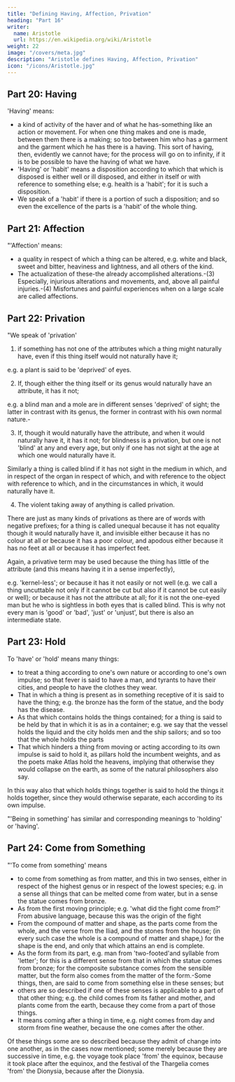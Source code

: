 ```yaml
---
title: "Defining Having, Affection, Privation"
heading: "Part 16"
writer:
  name: Aristotle 
  url: https://en.wikipedia.org/wiki/Aristotle
weight: 22
image: "/covers/meta.jpg"
description: "Aristotle defines Having, Affection, Privation"
icon: "/icons/Aristotle.jpg"
---
```




## Part 20: Having

'Having' means:

- a kind of activity of the haver and of what he has-something like an action or movement. For when one thing makes and one is made, between them there is a making; so too between him who has a garment and the garment which he has there is a having. This sort of having, then, evidently we cannot have; for the process will go on to infinity, if it is to be possible to have the having of what we have.
- 'Having' or 'habit' means a disposition according to which that which is disposed is either well or ill disposed, and either in itself or with reference to something else; e.g. health is a 'habit'; for it is such a disposition.
- We speak of a 'habit' if there is a portion of such a disposition; and so even the excellence of the parts is a 'habit' of the whole thing.


## Part 21: Affection

"'Affection' means:

- a quality in respect of which a thing can be altered, e.g. white and black, sweet and bitter, heaviness and lightness, and all others of the kind.
- The actualization of these-the already accomplished alterations.-(3) Especially, injurious alterations and movements, and, above all painful injuries.-(4) Misfortunes and painful experiences when on a large scale are called affections.


## Part 22: Privation

"We speak of 'privation'

1. if something has not one of the attributes which a thing might naturally have, even if this thing itself would not naturally have it; 

e.g. a plant is said to be 'deprived' of eyes.

2. If, though either the thing itself or its genus would naturally have an attribute, it has it not; 

e.g. a blind man and a mole are in different senses 'deprived' of sight; the latter in contrast with its genus, the former in contrast with his own normal nature.-

3. If, though it would naturally have the attribute, and when it would naturally have it, it has it not; for blindness is a privation, but one is not 'blind' at any and every age, but only if one has not sight at the age at which one would naturally have it.

Similarly a thing is called blind if it has not sight in the medium in which, and in respect of the organ in respect of which, and with reference to the object with reference to which, and in the circumstances in which, it would naturally have it.

4. The violent taking away of anything is called privation.

There are just as many kinds of privations as there are of words with negative prefixes; for a thing is called unequal because it has not equality though it would naturally have it, and invisible either because it has no colour at all or because it has a poor colour, and apodous either because it has no feet at all or because it has imperfect feet. 

Again, a privative term may be used because the thing has little of the attribute (and this means having it in a sense imperfectly), 

e.g. 'kernel-less'; or because it has it not easily or not well (e.g. we call a thing uncuttable not only if it cannot be cut but also if it cannot be cut easily or well); or because it has not the attribute at all; for it is not the one-eyed man but he who is sightless in both eyes that is called blind. This is why not every man is 'good' or 'bad', 'just' or 'unjust', but there is also an intermediate state.


## Part 23: Hold

To 'have' or 'hold' means many things:
- to treat a thing according to one's own nature or according to one's own impulse; so that fever is said to have a man, and tyrants to have their cities, and people to have the clothes they wear.
- That in which a thing is present as in something receptive of it is said to have the thing; e.g. the bronze has the form of the statue, and the body has the disease.
- As that which contains holds the things contained; for a thing is said to be held by that in which it is as in a container; e.g. we say that the vessel holds the liquid and the city holds men and the ship sailors; and so too that the whole holds the parts
- That which hinders a thing from moving or acting according to its own impulse is said to hold it, as pillars hold the incumbent weights, and as the poets make Atlas hold the heavens, implying that otherwise they would collapse on the earth, as some of the natural philosophers also say. 

In this way also that which holds things together is said to hold the things it holds together, since they would otherwise separate, each according to its own impulse.

"'Being in something' has similar and corresponding meanings to 'holding' or 'having'.


## Part 24: Come from Something

"'To come from something' means

- to come from something as from matter, and this in two senses, either in respect of the highest genus or in respect of the lowest species; e.g. in a sense all things that can be melted come from water, but in a sense the statue comes from bronze.
- As from the first moving principle; e.g. 'what did the fight come from?' From abusive language, because this was the origin of the fight
- From the compound of matter and shape, as the parts come from the whole, and the verse from the Iliad, and the stones from the house; (in every such case the whole is a compound of matter and shape,) for the shape is the end, and only that which attains an end is complete.
- As the form from its part, e.g. man from 'two-footed'and syllable from 'letter'; for this is a different sense from that in which the statue comes from bronze; for the composite substance comes from the sensible matter, but the form also comes from the matter of the form.-Some things, then, are said to come from something else in these senses; but 
- others are so described if one of these senses is applicable to a part of that other thing; e.g. the child comes from its father and mother, and plants come from the earth, because they come from a part of those things.
- It means coming after a thing in time, e.g. night comes from day and storm from fine weather, because the one comes after the other. 

Of these things some are so described because they admit of change into one another, as in the cases now mentioned; some merely because they are successive in time, e.g. the voyage took place 'from' the equinox, because it took place after the equinox, and the festival of the Thargelia comes 'from' the Dionysia, because after the Dionysia.
